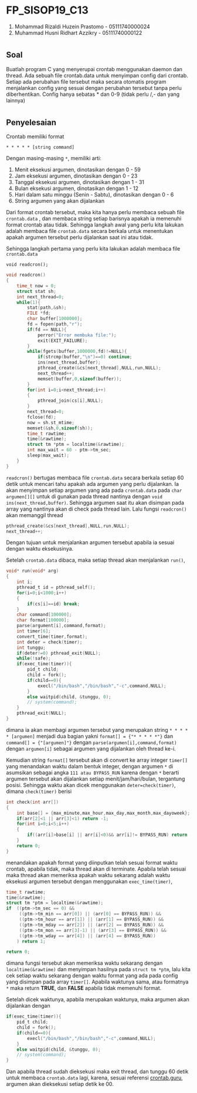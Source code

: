 # FP_SISOP19_C13
1. Mohammad Rizaldi Huzein Prastomo -   05111740000024
2. Muhammad Husni Ridhart Azzikry   -   05111740000122
#
## Soal
Buatlah program C yang menyerupai crontab menggunakan daemon dan thread. Ada sebuah file crontab.data untuk menyimpan config dari crontab. Setiap ada perubahan file tersebut maka secara otomatis program menjalankan config yang sesuai dengan perubahan tersebut tanpa perlu diberhentikan. Config hanya sebatas * dan 0-9 (tidak perlu /,- dan yang lainnya)
#
## Penyelesaian
Crontab memiliki format

`* * * * * [string command]`

Dengan masing-masing `*`, memiliki arti:

1. Menit eksekusi argumen, dinotasikan dengan 0 - 59
2. Jam eksekusi argumen, dinotasikan dengan 0 - 23
3. Tanggal eksekusi argumen, dinotasikan dengan 1 - 31
4. Bulan eksekusi argumen, dinotasikan dengan 1 - 12
5. Hari dalam satu minggu (Senin - Sabtu), dinotasikan dengan 0 - 6
6. String argumen yang akan dijalankan

Dari format crontab tersebut, maka kita hanya perlu membaca sebuah file `crontab.data` , dan membaca string setiap barisnya apakah ia memenuhi format crontab atau tidak.
Sehingga langkah awal yang perlu kita lakukan adalah membaca file `crontab.data` secara berkala untuk menentukan apakah argumen tersebut perlu dijalankan saat ini atau tidak.

Sehingga langkah pertama yang perlu kita lakukan adalah membaca file `crontab.data`

`void readcron();`

```c
void readcron()
{
    time_t now = 0;
    struct stat sh;
    int next_thread=0;   
    while(1){
        stat(path,&sh);
        FILE *fd;
        char buffer[1000000];
        fd = fopen(path,"r");
        if(fd == NULL){
            perror("Error membuka file:");
            exit(EXIT_FAILURE);
        }
        while(fgets(buffer,1000000,fd)!=NULL){
            if(strcmp(buffer,"\n")==0) continue;
            ins(next_thread,buffer);
            pthread_create(&cs[next_thread],NULL,run,NULL);
            next_thread++;
            memset(buffer,0,sizeof(buffer));
        }
        for(int i=0;i<next_thread;i++)
        {
            pthread_join(cs[i],NULL);
        }
        next_thread=0;
        fclose(fd);
        now = sh.st_mtime;
        memset(&sh,0,sizeof(sh));
        time_t rawtime;
        time(&rawtime);
        struct tm *ptm = localtime(&rawtime);
        int max_wait = 60 - ptm->tm_sec;
        sleep(max_wait);
    }
}
```

`readcron()` bertugas membaca file `crontab.data` secara berkala setiap 60 detik untuk mencari tahu apakah ada argumen yang perlu dijalankan. Ia akan menyimpan setiap argumen yang ada pada `crontab.data` pada `char argumen[][]` untuk di gunakan pada thread nantinya dengan `void ins(next_thread,buffer)`. Sehingga argumen saat itu akan disimpan pada array yang nantinya akan di check pada thread lain. Lalu fungsi `readcron()` akan memanggil thread 
```c
pthread_create(&cs[next_thread],NULL,run,NULL);
next_thread++;
```
Dengan tujuan untuk menjalankan argumen tersebut apabila ia sesuai dengan waktu eksekusinya.

Setelah `crontab.data` dibaca, maka setiap thread akan menjalankan `run()`,
```c
void* run(void* arg)
{    
    int i;
    pthread_t id = pthread_self();
    for(i=0;i<1000;i++)
    {
        if(cs[i]==id) break;
    }
    char command[100000];
    char format[100000];
    parse(argument[i],command,format);
    int timer[6];
    convert_time(timer,format);
    int deter = check(timer);
    int tunggu;
    if(deter!=0) pthread_exit(NULL);
    while(!safe);
    if(exec_time(timer)){
        pid_t child;
        child = fork();
        if(child==0){
            execl("/bin/bash","/bin/bash","-c",command,NULL);
        }
        else waitpid(child, &tunggu, 0);
        // system(command);
    }
    pthread_exit(NULL);
}
```
dimana ia akan membagi argumen tersebut yang merupakan string `* * * * * [argumen]` menjadi dua bagian yakni `format[] = {"* * * * *"}` dan `command[] = {"[argumen]"}` dengan `parse(argumen[i],command,format)` dengan `argumen[i]` sebagai argumen yang dijalankan oleh thread ke-i. 

Kemudian string `format[]` tersebut akan di convert ke array integer `timer[]` yang menandakan waktu dalam bentuk integer, dengan argumen `*` di asumsikan sebagai angka `111 atau BYPASS_RUN` karena dengan `*` berarti argumen tersebut akan dijalankan setiap menit/jam/hari/bulan, tergantung posisi. Sehingga waktu akan dicek menggunakan `deter=check(timer)`, dimana `check(timer)` berisi
```c
int check(int arr[])
{
    int base[] = {max_minute,max_hour,max_day,max_month,max_dayoweek};
    if(arr[2]<1 || arr[3]<1) return -1;
    for(int i=0;i<5;i++)
    {
        if((arr[i]>base[i] || arr[i]<0)&& arr[i]!= BYPASS_RUN) return -1;
    }
    return 0;
}
```
menandakan apakah format yang diinputkan telah sesuai format waktu crontab, apabila tidak, maka thread akan di terminate. Apabila telah sesuai maka thread akan memeriksa apakah waktu sekarang adalah waktu eksekusi argumen tersebut dengan menggunakan `exec_time(timer)`,
```c
time_t rawtime;
time(&rawtime);
struct tm *ptm = localtime(&rawtime);
if  ((ptm->tm_sec == 0) &&
     ((ptm->tm_min == arr[0]) || (arr[0] == BYPASS_RUN)) &&
     ((ptm->tm_hour == arr[1]) || (arr[1] == BYPASS_RUN)) &&
     ((ptm->tm_mday == arr[2]) || (arr[2] == BYPASS_RUN)) &&
     ((ptm->tm_mon == arr[3]-1) || (arr[3] == BYPASS_RUN)) &&
     ((ptm->tm_wday == arr[4]) || (arr[4] == BYPASS_RUN))
    ) return 1;

return 0;
```
dimana fungsi tersebut akan memeriksa waktu sekarang dengan `localtime(&rawtime)` dan menyimpan hasilnya pada `struct tm *ptm`, lalu kita cek setiap waktu sekarang dengan waktu format yang ada pada config yang disimpan pada array `timer[]`. Apabila waktunya sama, atau formatnya `*` maka return **TRUE**, dan **FALSE** apabila tidak memenuhi format.

Setelah dicek waktunya, apabila merupakan waktunya, maka argumen akan dijalankan dengan 
```c
if(exec_time(timer)){
    pid_t child;
    child = fork();
    if(child==0){
        execl("/bin/bash","/bin/bash","-c",command,NULL);
    }
    else waitpid(child, &tunggu, 0);
    // system(command);
}
```
Dan apabila thread sudah dieksekusi maka exit thread, dan tunggu 60 detik untuk membaca `crontab.data` lagi, karena, sesuai referensi [crontab.guru](https://crontab.guru/), argumen akan dieksekusi setiap detik ke 00.